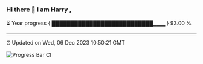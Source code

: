 ### Hi there 👋 I am Harry , 

⏳ Year progress { ███████████████████████████▁▁▁ } 93.00 %

---

⏰ Updated on Wed, 06 Dec 2023 10:50:21 GMT

![Progress Bar CI](https://github.com/duykhang68/duykhang68/workflows/Progress%20Bar%20CI/badge.svg)
